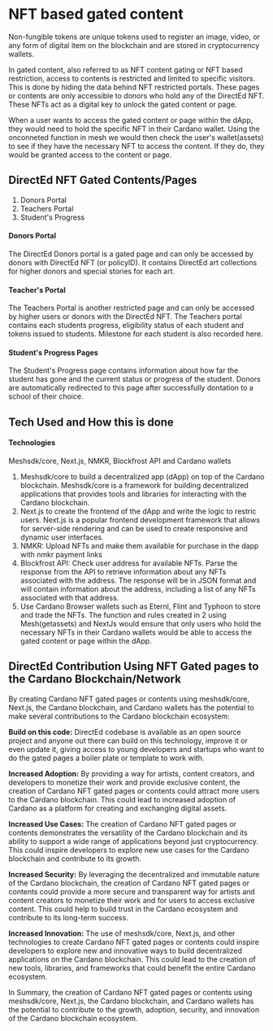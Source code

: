 <h1> NFT based gated content </h1>

<p> Non-fungible tokens are unique tokens used to register an image, video, or any form of digital item on the blockchain and are stored in cryptocurrency wallets.</p>

<p> In gated content, also referred to as NFT content gating or NFT based restriction, access to contents is restricted and limited to specific visitors. This is done by hiding the data behind NFT restricted portals. These pages or contents are only accessible to donors who hold any of the DirectEd NFT. These NFTs act as a digital key to unlock the gated content or page.</p>

<p> When a user wants to access the gated content or page within the dApp, they would need to hold the specific NFT in their Cardano wallet. Using the onconneted function in mesh we would then check the user's wallet(assets) to see if they have the necessary NFT to access the content. If they do, they would be granted access to the content or page.</p>

<h2> DirectEd NFT Gated Contents/Pages </h2>

<ol>
  <li>Donors Portal</li>
  <li>Teachers Portal</li>
  <li>Student's Progress</li>
</ol>

<h4>Donors Portal</h4>

<p>The DirectEd Donors portal is a gated page and can only be accessed by donors with DirectEd NFT (or policyID). It contains DirectEd art collections for higher donors and special stories for each art.</p>

<h4>Teacher's Portal</h4>

<p>The Teachers Portal is another restricted page and can only be accessed by higher users or donors with the DirectEd NFT. The Teachers portal contains 
each students progress, eligibility status of each student and tokens issued to students. Milestone for each student is also recorded here. </p>

<h4>Student's Progress Pages</h4>

<p>The Student's Progress page contains information about how far the student has gone and the current status or progress of the student. Donors are automatically redirected to this page after successfully dontation to a school of their choice.</p>

<h2> Tech Used and How this is done </h2>

<h4>Technologies</h4>
<p>Meshsdk/core, Next.js, NMKR, Blockfrost API and Cardano wallets</p>

<ol>
  <li>Meshsdk/core to build a decentralized app (dApp) on top of the Cardano blockchain. Meshsdk/core is a framework for building decentralized applications that         provides tools and libraries for interacting with the Cardano blockchain.</li>

  <li>Next.js to create the frontend of the dApp and write the logic to restric users. Next.js is a popular frontend development framework that allows for server-side    rendering and can be used to create responsive and dynamic user interfaces.</li>
  
  <li>NMKR: Upload NFTs and make them available for purchase in the dapp with nmkr payment links</li>
  
  <li>Blockfrost API: Check user address for available NFTs. Parse the response from the API to retrieve information about any NFTs associated with the address. The response will be in JSON format and will contain information about the address, including a list of any NFTs associated with that address.</li>

  <li>Use Cardano Browser wallets such as Eternl, Flint and Typhoon to store and trade the NFTs. The function and rules created in 2 using Mesh(getassets) and NextJs     would ensure that only users who hold the necessary NFTs in their Cardano wallets would be able to access the gated content or page within the dApp.</li>
</ol>

<h2> DirectEd Contribution Using NFT Gated pages to the Cardano Blockchain/Network</h2>
<p>By creating Cardano NFT gated pages or contents using meshsdk/core, Next.js, the Cardano blockchain, and Cardano wallets has the potential to make several contributions to the Cardano blockchain ecosystem:</p>

<p><b>Build on this code:</b> DirectEd codebase is available as an open source project and anyone out there can build on this technology, improve it or even update it, giving access to young developers and startups who want to do the gated pages a boiler plate or template to work with.</p> 

<p><b>Increased Adoption:</b> By providing a way for artists, content creators, and developers to monetize their work and provide exclusive content, the creation of Cardano NFT gated pages or contents could attract more users to the Cardano blockchain. This could lead to increased adoption of Cardano as a platform for creating and exchanging digital assets.</p>

<p><b>Increased Use Cases:</b> The creation of Cardano NFT gated pages or contents demonstrates the versatility of the Cardano blockchain and its ability to support a wide range of applications beyond just cryptocurrency. This could inspire developers to explore new use cases for the Cardano blockchain and contribute to its growth.</p>

<p><b>Increased Security:</b> By leveraging the decentralized and immutable nature of the Cardano blockchain, the creation of Cardano NFT gated pages or contents could provide a more secure and transparent way for artists and content creators to monetize their work and for users to access exclusive content. This could help to build trust in the Cardano ecosystem and contribute to its long-term success.</p>

<p><b>Increased Innovation:</b> The use of meshsdk/core, Next.js, and other technologies to create Cardano NFT gated pages or contents could inspire developers to explore new and innovative ways to build decentralized applications on the Cardano blockchain. This could lead to the creation of new tools, libraries, and frameworks that could benefit the entire Cardano ecosystem.</p>

<p>In Summary, the creation of Cardano NFT gated pages or contents using meshsdk/core, Next.js, the Cardano blockchain, and Cardano wallets has the potential to contribute to the growth, adoption, security, and innovation of the Cardano blockchain ecosystem.</p>
